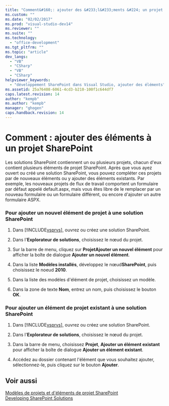 ```yaml
---
title: "Comment&#160;: ajouter des &#233;l&#233;ments &#224; un projet SharePoint | Microsoft Docs"
ms.custom: ""
ms.date: "02/02/2017"
ms.prod: "visual-studio-dev14"
ms.reviewer: ""
ms.suite: ""
ms.technology: 
  - "office-development"
ms.tgt_pltfrm: ""
ms.topic: "article"
dev_langs: 
  - "VB"
  - "CSharp"
  - "VB"
  - "CSharp"
helpviewer_keywords: 
  - "développement SharePoint dans Visual Studio, ajouter des éléments"
ms.assetid: 25a76408-6061-4cd3-b210-100f1c644df7
caps.latest.revision: 14
author: "kempb"
ms.author: "kempb"
manager: "ghogen"
caps.handback.revision: 14
---
```

# Comment&#160;: ajouter des &#233;l&#233;ments &#224; un projet SharePoint
  Les solutions SharePoint contiennent un ou plusieurs projets, chacun d'eux contient plusieurs éléments de projet SharePoint.  Après que vous ayez ouvert ou créé une solution SharePoint, vous pouvez compléter ces projets par de nouveaux éléments ou y ajouter des éléments existants.  Par exemple, les nouveaux projets de flux de travail comportent un formulaire par défaut appelé default.aspx, mais vous êtes libre de le remplacer par un nouveau formulaire ou un formulaire différent, ou encore d'ajouter un autre formulaire ASPX.  
  
### Pour ajouter un nouvel élément de projet à une solution SharePoint  
  
1.  Dans [!INCLUDE[vsprvs](../sharepoint/includes/vsprvs-md.md)], ouvrez ou créez une solution SharePoint.  
  
2.  Dans l'**Explorateur de solutions**, choisissez le nœud du projet.  
  
3.  Sur la barre de menu, cliquez sur **ProjetAjouter un nouvel élément** pour afficher la boîte de dialogue **Ajouter un nouvel élément**.  
  
4.  Dans la liste **Modèles installés**, développez le nœud**SharePoint**, puis choisissez le noeud **2010**.  
  
5.  Dans la liste des modèles d'élément de projet, choisissez un modèle.  
  
6.  Dans la zone de texte **Nom**, entrez un nom, puis choisissez le bouton **OK**.  
  
### Pour ajouter un élément de projet existant à une solution SharePoint  
  
1.  Dans [!INCLUDE[vsprvs](../sharepoint/includes/vsprvs-md.md)], ouvrez ou créez une solution SharePoint.  
  
2.  Dans l'**Explorateur de solutions**, choisissez le nœud du projet.  
  
3.  Dans la barre de menu, choisissez **Projet**, **Ajouter un élément existant** pour afficher la boîte de dialogue **Ajouter un élément existant**.  
  
4.  Accédez au dossier contenant l'élément que vous souhaitez ajouter, sélectionnez\-le, puis cliquez sur le bouton **Ajouter**.  
  
## Voir aussi  
 [Modèles de projets et d'éléments de projet SharePoint](../sharepoint/sharepoint-project-and-project-item-templates.md)   
 [Developing SharePoint Solutions](../sharepoint/developing-sharepoint-solutions.md)  
  
  